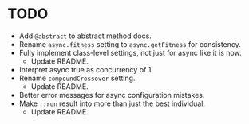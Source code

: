 # TODO

- Add `@abstract` to abstract method docs.
- Rename `async.fitness` setting to `async.getFitness` for consistency.
- Fully implement class-level settings, not just for async like it is now.
    - Update README.
- Interpret async true as concurrency of 1.
- Rename `compoundCrossover` setting.
    - Update README.
- Better error messages for async configuration mistakes.
- Make `::run` result into more than just the best individual.
    - Update README.
